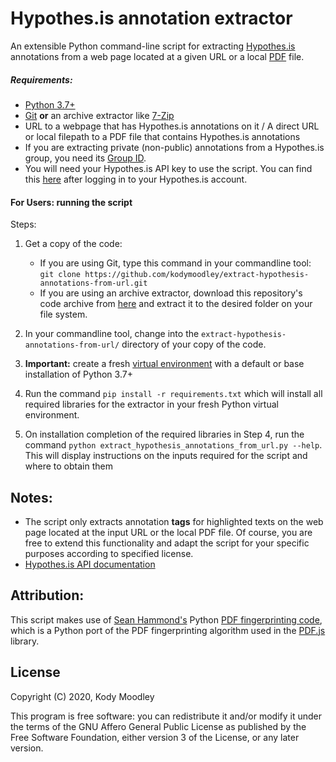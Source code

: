 # Hypothes.is annotation extractor

An extensible Python command-line script for extracting [Hypothes.is](https://web.hypothes.is/) annotations from a web page located at a given URL or a local [PDF](https://www.iso.org/standard/51502.html) file.

##### Requirements:

+ [Python 3.7+](https://www.python.org/downloads/)
+ [Git](https://git-scm.com/) **or** an archive extractor like [7-Zip](https://www.7-zip.org/)
+ URL to a webpage that has Hypothes.is annotations on it / A direct URL or local filepath to a PDF file that contains Hypothes.is annotations
+ If you are extracting private (non-public) annotations from a Hypothes.is group, you need its [Group ID](https://web.hypothes.is/help/how-to-join-a-private-group/).
+ You will need your Hypothes.is API key to use the script. You can find this [here](https://hypothes.is/account/developer) after logging in to your Hypothes.is account.

#### For Users: running the script

Steps:

1. Get a copy of the code:
    
    + If you are using Git, type this command in your commandline tool: `git clone https://github.com/kodymoodley/extract-hypothesis-annotations-from-url.git`
    + If you are using an archive extractor, download this repository's code archive from [here](https://github.com/kodymoodley/extract-hypothesis-annotations-from-url/archive/master.zip) and extract it to the desired folder on your file system.

2. In your commandline tool, change into the `extract-hypothesis-annotations-from-url/` directory of your copy of the code.

3. **Important:** create a fresh [virtual environment](https://docs.python.org/3/tutorial/venv.html) with a default or base installation of Python 3.7+  

4. Run the command `pip install -r requirements.txt` which will install all required libraries for the extractor in your fresh Python virtual environment.

5. On installation completion of the required libraries in Step 4, run the command `python extract_hypothesis_annotations_from_url.py --help`. This will display instructions on the inputs required for the script and where to obtain them

## Notes:

+ The script only extracts annotation **tags** for highlighted texts on the web page located at the input URL or the local PDF file. Of course, you are free to extend this functionality and adapt the script for your specific purposes according to specified license.
+ [Hypothes.is API documentation](https://h.readthedocs.io/en/latest/api-reference/v1/)

## Attribution:
This script makes use of [Sean Hammond's](https://www.seanh.cc/) Python [PDF fingerprinting code](https://www.seanh.cc/2017/11/22/pdf-fingerprinting/), which is a Python port of the PDF fingerprinting algorithm used in the [PDF.js](https://www.npmjs.com/package/pdfjs) library.

## License
Copyright (C) 2020, Kody Moodley

This program is free software: you can redistribute it and/or modify it under the terms of the GNU Affero General Public License as published by the Free Software Foundation, either version 3 of the License, or any later version.

